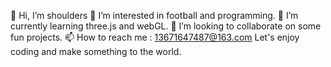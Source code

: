 👋 Hi, I’m shoulders
👀 I’m interested in football and programming.
🌱 I’m currently learning three.js and webGL.
💞️ I’m looking to collaborate on some fun projects.
📫 How to reach me : 13671647487@163.com
Let's enjoy coding and make something to the world.
